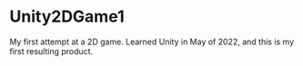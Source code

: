 # Unity2DGame1
My first attempt at a 2D game. Learned Unity in May of 2022, and this is my first resulting product.
